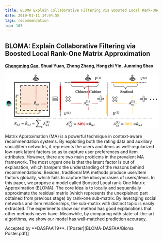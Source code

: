 ```yaml
---
title: BLOMA Explain Collaborative Filtering via Boosted Local Rank-One Matrix Approximation
date: 2019-01-11 14:04:58
tags: recommendation
top: 103
---
```




## BLOMA: Explain Collaborative Filtering via Boosted Local Rank-One Matrix Approximation  

#### **<u>Chongming Gao</u>**, Shuai Yuan, Zhong Zhang, Hongzhi Yin, Junming Shao 

![BLOMA](BLOMA-DASFAA/BLOMA.png)

<abstract>Matrix Approximation (MA) is a powerful technique in context-aware recommendation systems. By exploiting both the rating data and auxiliary social/item networks, it represents the users and items as well-regularized low-rank latent factors so as to capture user preferences and item attributes. However, there are two main problems in the prevalent MA framework. The most urgent one is that the latent factor is out of explanation, which hampers the understanding of the reasons behind recommendations. Besides, traditional MA methods produce user/item factors globally, which fails to capture the idiosyncrasies of users/items. In this paper, we propose a model called Boosted Local rank-One Matrix Approximation (BLOMA). The core idea is to locally and sequentially approximate the residual matrix (which represents the unexplained part obtained from previous stage) by rank-one sub-matrix. By leveraging social networks and item relationships, the sub-matrix with distinct topic is easily extracted. The experiments show our method has good explanations that other methods never have. Meanwhile, by comparing with state-of-the-art algorithms, we show our model has well-matched prediction accuracy.</abstract>

<div><inf>Accepted by **DASFAA'19**. <attached> [[Poster](BLOMA-DASFAA/Bloma Poster.pdf)]</attached></inf></div>